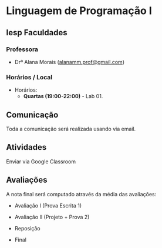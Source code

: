 # Linguagem de Programação I

## Iesp Faculdades

### Professora

* Drª Alana Morais ([alanamm.prof@gmail.com](mailto:alanamm.prof@gmail.com))

### Horários / Local

* Horários:
  - **Quartas (19:00-22:00)** - Lab 01.

## Comunicação

Toda a comunicação será realizada usando via email.

## Atividades

Enviar via Google Classroom


## Avaliações

A nota final será computado através da média das avaliações:

* Avaliação I (Prova Escrita 1)
* Avaliação II (Projeto + Prova 2)

* Reposição
* Final
